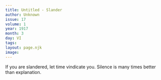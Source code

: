 ```yaml
---
title: Untitled - Slander
author: Unknown
issue: 17
volume: 1
year: 1917
month: 3
day: VI
tags:
layout: page.njk
image:
---
```

If you are slandered, let time vindicate you. Silence is many times better than explanation.
